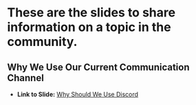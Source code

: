 # These are the slides to share information on a topic in the community.

## Why We Use Our Current Communication Channel

* **Link to Slide:** [Why Should We Use Discord](https://docs.google.com/presentation/d/1pF52QFwcLH_lPpNIC4mOD9QOR3HiHXgu/edit?usp=sharing&ouid=112803114400096021257&rtpof=true&sd=true)
